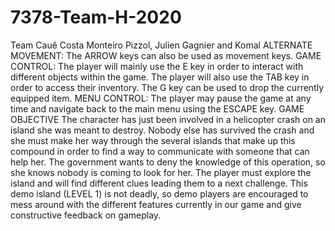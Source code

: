 # 7378-Team-H-2020
Team Cauê Costa Monteiro Pizzol, Julien Gagnier and Komal
ALTERNATE MOVEMENT: The ARROW keys can also be used as movement keys. 
GAME CONTROL: The player will mainly use the E key in order to interact with different objects within the game. The player will also use the TAB key in order to access their inventory. The G key can be used to drop the currently equipped item. 
MENU CONTROL: The player may pause the game at any time and navigate back to the main menu using the ESCAPE key. 
GAME OBJECTIVE 
The character has just been involved in a helicopter crash on an island she was meant to destroy. Nobody else has survived the crash and she must make her way through the several islands that make up this compound in order to find a way to communicate with someone that can help her. The government wants to deny the knowledge of this operation, so she knows nobody is coming to look for her. 
The player must explore the island and will find different clues leading them to a next challenge. This demo island (LEVEL 1) is not deadly, so demo players are encouraged to mess around with the different features currently in our game and give constructive feedback on gameplay. 

